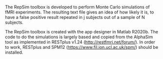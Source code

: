 The RepSim toolbox is developed to perform Monte Carlo simulations of fMRI experiments. The resulting text file gives an idea of how likely it is, to have a false positive result repeated in j subjects out of a sample of N subjects.

The RepSim toolbox is created with the app designer in Matlab R2020b. The code to do the simulations is largely based and copied from the AlphaSim tool as implemented in RESTplus v1.24 (http://restfmri.net/forum/). In order to work, RESTplus and SPM12 (https://www.fil.ion.ucl.ac.uk/spm/) should be installed.

